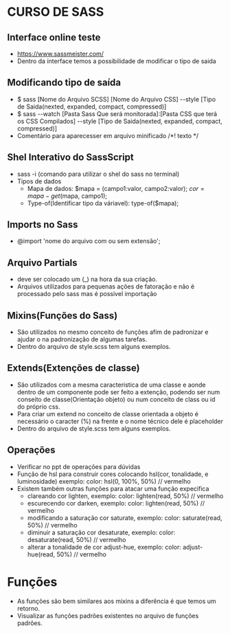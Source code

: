 # CURSO DE SASS

## Interface online teste
* https://www.sassmeister.com/
* Dentro da interface temos a possibilidade de modificar o tipo de saida

## Modificando tipo de saída
* $ sass [Nome do Arquivo SCSS] [Nome do Arquivo CSS] --style [Tipo de Saida(nexted, expanded, compact, compressed)]
* $ sass --watch [Pasta Sass Que será monitorada]:[Pasta CSS que terá os CSS Compilados] --style [Tipo de Saida(nexted, expanded, compact, compressed)]
* Comentário para aparecesser em arquivo minificado /*! texto */

## Shel Interativo do SassScript
* sass -i (comando para utilizar o shel do sass no terminal)
* Tipos de dados
    * Mapa de dados:
        $mapa = (campo1:valor, campo2:valor);
        $cor = mapa-get($mapa, campo1);
    * Type-of(Identificar tipo da váriavel):
        type-of($mapa); 

## Imports no Sass
* @import 'nome do arquivo com ou sem extensão';

## Arquivo Partials
* deve ser colocado um (_) na hora da sua criação.
* Arquivos utilizados para pequenas ações de fatoração e não é processado pelo sass mas é possivel importação

## Mixins(Funções do Sass) 
* São utilizados no mesmo conceito de funções afim de padronizar e ajudar o na padronização de algumas tarefas.
* Dentro do arquivo de style.scss tem alguns exemplos.

## Extends(Extenções de classe)
* São utilizados com a mesma caracteristica de uma classe e aonde dentro de um componente pode ser
feito a extenção, podendo ser num conseito de classe(Orientação objeto) ou num conceito de class ou id do próprio css.
* Para criar um extend no conceito de classe orientada a objeto é necessário o caracter (%) na frente e o nome técnico dele é placeholder
* Dentro do arquivo de style.scss tem alguns exemplos.

## Operações
* Verificar no ppt de operações para dúvidas
* Função de hsl para construir cores colocando hsl(cor, tonalidade, e luminosidade) exemplo:
    color: hsl(0, 100%, 50%) // vermelho
* Existem também outras funções para atacar uma função expecifica
    * clareando cor lighten, exemplo:
        color: lighten(read, 50%) // vermelho
    * escurecendo cor darken, exemplo:
        color: lighten(read, 50%) // vermelho
    * modificando a saturação cor saturate, exemplo:
        color: saturate(read, 50%) // vermelho    
    * diminuir a saturação cor desaturate, exemplo:
        color: desaturate(read, 50%) // vermelho  
    * alterar a tonalidade de cor adjust-hue, exemplo:
        color: adjust-hue(read, 50%) // vermelho  


# Funções
* As funções são bem similares aos mixins a diferência é que temos um retorno.
* Visualizar as funções padrões existentes no arquivo de funções padrões.